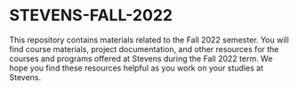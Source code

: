 # STEVENS-FALL-2022
This repository contains materials related to the Fall 2022 semester. You will find course materials, project documentation, and other resources for the courses and programs offered at Stevens during the Fall 2022 term. We hope you find these resources helpful as you work on your studies at Stevens. 
